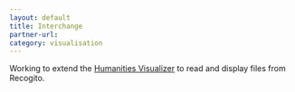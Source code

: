 ```yaml
---
layout: default
title: Interchange
partner-url:
category: visualisation
---
```


Working to extend the <a href="http://huviz.dev.nooron.com">Humanities Visualizer</a> to read and display files from Recogito.
